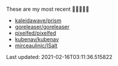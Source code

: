These are my most recent 🌟🌟🌟🌟🌟

* [kaleidawave/prism](https://github.com/kaleidawave/prism)
* [goreleaser/goreleaser](https://github.com/goreleaser/goreleaser)
* [pixelfed/pixelfed](https://github.com/pixelfed/pixelfed)
* [kubenav/kubenav](https://github.com/kubenav/kubenav)
* [mirceaulinic/ISalt](https://github.com/mirceaulinic/ISalt)

Last updated: 2021-02-16T03:11:36.515822
